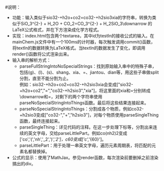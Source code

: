 #说明：

* 功能：输入类似于sio32-+h2o+co2=co32-+h2sio3xia的字符串，转换为类似于SiO_3^{2-} + H_2O + CO_2=CO_3^{2-} + H_2SiO_3\downarrow 的LaTeX公式格式，并在下方渲染成化学方程式。  
* 实现：index.html包含两个textarea，其中id为testIn的接收公式的输入。在mainChem.js文件中有一个100ms的计时器，每次触发调用commit()函数，将textIn的数据转换为LaTeX格式。当textIn的数据发生了变化，即调用render()函数将公式渲染出来。
* 输入串的解析方式：
	* parseFullStringIntoNoSpecialStrings：找到原始输入串中的特殊子串，包括(g)、(l)、(s)、shang、xia、=、jiantou、dian等，用这些子串做split分割，直至不能分割为止。  
	例如：sio32-+h2o+co2=co32-+h2sio3xia会变成["sio32-+h2o+co2","=","co32-+h2sio3","xia"]，将这里面的xia和=分别转成\downarrow和=，对剩下的两个字符串使用parseNoSpecialStringIntoThings函数。最后将这些结果连接起来。
	* parseNoSpecialStringIntoThings：分割成各个物质，例如co32-+h2sio3变成["co32-","+","h2sio3"]，对每个物质使用parseSingleThing函数，最终连接起来。
	* parseSingleThing：详见代码的注释。在这一步处理下标等，分割出来连续的英文字母，交给parseLittlePart。例如co(nh2)2变成['co','(','nh','_2',')','_2']，c60变成['c','_{60}']。
	* parseLittlePart：用于处理一串英文字母，遍历元素周期表，将匹配的元素名都替换掉。
* 公式的显示：使用了MathJax。参见render函数，每次渲染前要删掉之前渲染搞出的div。